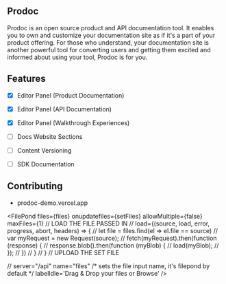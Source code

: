 ## Prodoc
Prodoc is an open source product and API documentation tool. It enables you to own and customize your documentation site as if it's a part of your product offering. For those who understand, your documentation site is another powerful tool for converting users and getting them excited and informed about using your tool, Prodoc is for you.


## Features
- [x] Editor Panel (Product Documentation)
- [x] Editor Panel (API Documentation)
- [x] Editor Panel (Walkthrough Experiences)
- [ ] Docs Website Sections

- [ ] Content Versioning
- [ ] SDK Documentation

## Contributing
- prodoc-demo.vercel.app




<FilePond
files={files}
onupdatefiles={setFiles}
allowMultiple={false}
maxFiles={1}
// LOAD THE FILE PASSED IN
// load={(source, load, error, progress, abort, headers) => {
//   let file = files.find(el => el.file == source)
//   var myRequest = new Request(source);
//   fetch(myRequest).then(function (response) {
//     response.blob().then(function (myBlob) {
//       load(myBlob);
//     });
//   })
// }
// }
// UPLOAD THE SET FILE

// server="/api"
name="files" /* sets the file input name, it's filepond by default */
labelIdle='Drag & Drop your files or <span class="filepond--label-action">Browse</span>'
/>
